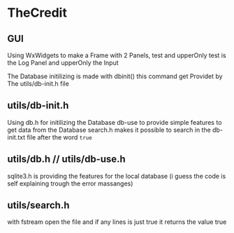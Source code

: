 # TheCredit

## GUI

Using WxWidgets to make a Frame with 2 Panels, test and upperOnly
test is the Log Panel and upperOnly the Input

The Database initilizing is made with dbinit() this command get Providet by The utils/db-init.h file

## utils/db-init.h

Using db.h for initilizing the Database
db-use to provide simple features to get data from the Database
search.h makes it possible to search in the db-init.txt file after the word `true`

## utils/db.h // utils/db-use.h

sqlite3.h is providing the features for the local database
(i guess the code is self explaining trough the error massanges)

## utils/search.h

with fstream open the file and if any lines is just true it returns the value true
